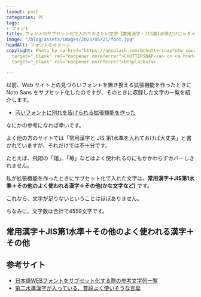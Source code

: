 ```yaml
---
layout: post
categories: PC
tags:
- フォント
title: フォントのサブセット化で入れておきたい文字【常用漢字・JIS第1水準だけじゃダメ】
image: "/blog/assets/images/2022/05/21/font.jpg"
headAlt: フォントのイメージ
copylight: Photo by <a href="https://unsplash.com/@chuttersnap?utm_source=unsplash&utm_medium=referral&utm_content=creditCopyText"
  target="_blank" rel="noopener noreferrer">CHUTTERSNAP</a> on <a href="https://unsplash.com/?utm_source=unsplash&utm_medium=referral&utm_content=creditCopyText"
  target="_blank" rel="noopener noreferrer">Unsplash</a>

---
```

以前、Web サイト上の見づらいフォントを置き換える拡張機能を作ったときに Noto Sans をサブセット化したのですが、そのときに収録した文字の一覧を紹介します。

* [汚いフォントに別れを告げられる拡張機能を作った](https://r-40021.github.io/blog/2022-05/noto)

なにかの参考になれば幸いです。

よく他の方のサイトでは「常用漢字と JIS 第1水準を入れておけば大丈夫」と書かれていますが、それだけでは不十分です。

たとえば、飛翔の「翔」、「苺」などはよく使われるのにもかかわらずカバーしきれません。

私が拡張機能を作ったときにサブセット化で入れた文字は、**常用漢字＋JIS第1水準＋その他のよく使われる漢字＋その他(かな文字など)** です。

これなら、文字が足りないということはほぼありません。

ちなみに、文字数は合計で4559文字です。

## **常用漢字＋JIS第1水準＋その他のよく使われる漢字＋その他** 

<script src="https://gist.github.com/r-40021/1ae4581bff11218e8fe202eb6ffe71c4.js"></script>


## 参考サイト

* <a href="https://u-618.org/webfont-subset/" target="_blank" rel="noopener noreferrer">日本語WEBフォントをサブセット化する際の参考文字列一覧</a>
* <a href="https://suzukimemo.com/post-5613" target="_blank" rel="noopener noreferrer">第二水準漢字が入っている、普段よく使いそうな言葉</a>
